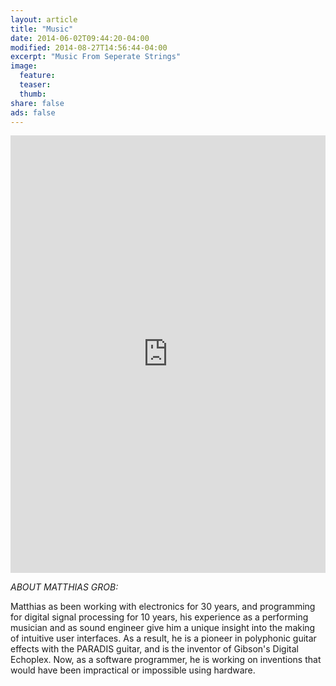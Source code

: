 ```yaml
---
layout: article
title: "Music"
date: 2014-06-02T09:44:20-04:00
modified: 2014-08-27T14:56:44-04:00
excerpt: "Music From Seperate Strings"
image: 
  feature:
  teaser:
  thumb:
share: false
ads: false
---
```


<iframe width="100%" height="700" scrolling="no" frameborder="no" src="https://w.soundcloud.com/player/?url=https%3A//api.soundcloud.com/users/12455059&amp;auto_play=false&amp;hide_related=false&amp;show_comments=true&amp;show_user=true&amp;show_reposts=false&amp;visual=true"></iframe>


<i>ABOUT MATTHIAS GROB:</i>

Matthias as been working with electronics for 30 years, and programming for digital signal processing for 10 years, his experience as a performing musician and as sound engineer give him a unique insight into the making of intuitive user interfaces. As a result, he is a pioneer in polyphonic guitar effects with the PARADIS guitar, and is the inventor of Gibson's Digital Echoplex. Now, as a software programmer, he is working on inventions that would have been impractical or impossible using hardware.

